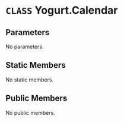 # `CLASS` Yogurt.Calendar

## Parameters
No parameters.

## Static Members
No static members.

## Public Members
No public members.
